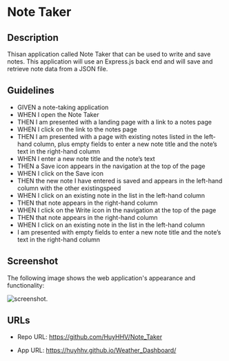 # Note Taker 

## Description
Thisan application called Note Taker that can be used to write and save notes. This application will use an Express.js back end and will save and retrieve note data from a JSON file.

## Guidelines 

* GIVEN a note-taking application
* WHEN I open the Note Taker
* THEN I am presented with a landing page with a link to a notes page
* WHEN I click on the link to the notes page
* THEN I am presented with a page with existing notes listed in the left-hand column, plus empty fields to enter a new note title and the note’s text in the right-hand column
* WHEN I enter a new note title and the note’s text
* THEN a Save icon appears in the navigation at the top of the page
* WHEN I click on the Save icon
* THEN the new note I have entered is saved and appears in the left-hand column with the other existingspeed
* WHEN I click on an existing note in the list in the left-hand column
* THEN that note appears in the right-hand column
* WHEN I click on the Write icon in the navigation at the top of the page
* THEN that note appears in the right-hand column
* WHEN I click on an existing note in the list in the left-hand column
* I am presented with empty fields to enter a new note title and the note’s text in the right-hand column

## Screenshot

The following image shows the web application's appearance and functionality:

![screenshot.](./Assets/screenshot.gif)


## URLs

* Repo URL: https://github.com/HuyHHV/Note_Taker

* App URL: https://huyhhv.github.io/Weather_Dashboard/
